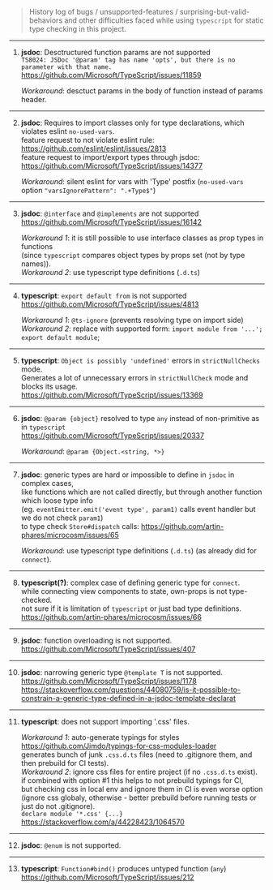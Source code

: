 > History log of bugs / unsupported-features / surprising-but-valid-behaviors and other difficulties faced while using `typescript` for static type checking in this project.  

---

1. **jsdoc**: Desctructured function params are not supported  
    `TS8024: JSDoc '@param' tag has name 'opts', but there is no parameter with that name.`  
    https://github.com/Microsoft/TypeScript/issues/11859  

    _Workaround_: desctuct params in the body of function instead of params header.

---

2. **jsdoc**: Requires to import classes only for type declarations, which violates eslint `no-used-vars`.  
	feature request to not violate eslint rule: https://github.com/eslint/eslint/issues/2813  
	feature request to import/export types through jsdoc: https://github.com/Microsoft/TypeScript/issues/14377  

	_Workaround_: silent eslint for vars with 'Type' postfix (`no-used-vars` option `"varsIgnorePattern": ".+Type$"`)

---

3. **jsdoc**: `@interface` and `@implements` are not supported  
    https://github.com/Microsoft/TypeScript/issues/16142  

    _Workaround 1_: it is still possible to use interface classes as prop types in functions  
    (since `typescript` compares object types by props set (not by type names)).  
    _Workaround 2_: use typescript type definitions (`.d.ts`)
	
---

4. **typescript**: `export default from` is not supported  
    https://github.com/Microsoft/TypeScript/issues/4813  

    _Workaround 1_: `@ts-ignore` (prevents resolving type on import side)  
	_Workaround 2_: replace with supported form: `import module from '...'; export default module`;  

---

5. **typescript**: `Object is possibly 'undefined'` errors in `strictNullChecks` mode.  
    Generates a lot of unnecessary errors in `strictNullCheck` mode and blocks its usage.  
	https://github.com/Microsoft/TypeScript/issues/13369  

---

6. **jsdoc**: `@param {object}` resolved to type `any` instead of non-primitive as in `typescript`  
   https://github.com/Microsoft/TypeScript/issues/20337  

   _Workaround_: `@param {Object.<string, *>}`  

---

7. **jsdoc**: generic types are hard or impossible to define in `jsdoc` in complex cases,  
   like functions which are not called directly, but through another function which loose type info  
   (eg. `eventEmitter.emit('event type', param1)` calls event handler but we do not check `param1`)  
   to type check `Store#dispatch` calls: https://github.com/artin-phares/microcosm/issues/65

   _Workaround_: use typescript type definitions (`.d.ts`) (as already did for `connect`).   
  
---

8. **typescript(?)**: complex case of defining generic type for `connect`.  
   while connecting view components to state, own-props is not type-checked.  
   not sure if it is limitation of `typescript` or just bad type definitions.  
   https://github.com/artin-phares/microcosm/issues/66  
   
---

9. **jsdoc**: function overloading is not supported.
    https://github.com/Microsoft/TypeScript/issues/407

---

10. **jsdoc**: narrowing generic type `@template T` is not supported.
    https://github.com/Microsoft/TypeScript/issues/1178
    https://stackoverflow.com/questions/44080759/is-it-possible-to-constrain-a-generic-type-defined-in-a-jsdoc-template-declarat

---

11. **typescript**: does not support importing '.css' files.

    _Workaround 1_: auto-generate typings for styles    
    https://github.com/Jimdo/typings-for-css-modules-loader  
    generates bunch of junk `.css.d.ts` files (need to .gitignore them, and then prebuild for CI tests).  
    _Workaround 2_: ignore css files for entire project (if no `.css.d.ts` exist).  
    if combined with option #1 this helps to not prebuild typings for CI,  
    but checking css in local env and ignore them in CI is even worse option  
    (ignore css globaly, otherwise - better prebuild before running tests or just do not .gitignore).  
    `declare module '*.css' {...}`  
    https://stackoverflow.com/a/44228423/1064570

---

12. **jsdoc**: `@enum` is not supported.

---

13. **typescript**: `Function#bind()` produces untyped function (`any`)  
    https://github.com/Microsoft/TypeScript/issues/212

